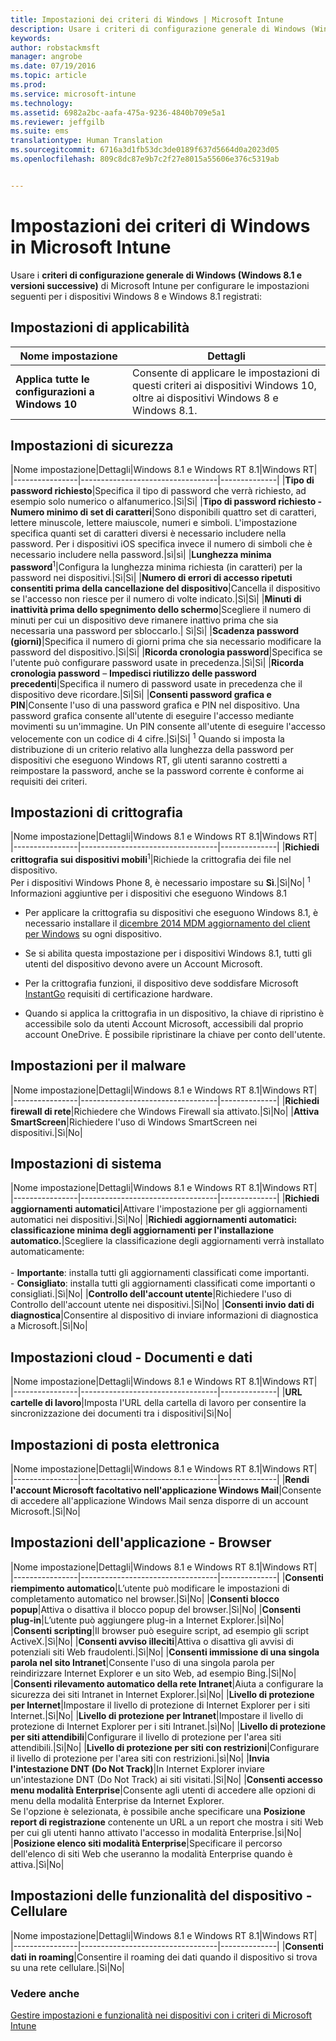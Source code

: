 ```yaml
---
title: Impostazioni dei criteri di Windows | Microsoft Intune
description: Usare i criteri di configurazione generale di Windows (Windows 8.1 e versioni successive) di Intune per configurare le impostazioni per i dispositivi Windows 8 e Windows 8.1 registrati.
keywords: 
author: robstackmsft
manager: angrobe
ms.date: 07/19/2016
ms.topic: article
ms.prod: 
ms.service: microsoft-intune
ms.technology: 
ms.assetid: 6982a2bc-aafa-475a-9236-4840b709e5a1
ms.reviewer: jeffgilb
ms.suite: ems
translationtype: Human Translation
ms.sourcegitcommit: 6716a3d1fb53dc3de0189f637d5664d0a2023d05
ms.openlocfilehash: 809c8dc87e9b7c2f27e8015a55606e376c5319ab


---
```


# Impostazioni dei criteri di Windows in Microsoft Intune
Usare i **criteri di configurazione generale di Windows (Windows 8.1 e versioni successive)** di Microsoft Intune per configurare le impostazioni seguenti per i dispositivi Windows 8 e Windows 8.1 registrati:

## Impostazioni di applicabilità

|Nome impostazione|Dettagli|
|----------------|----------------------------------|
|**Applica tutte le configurazioni a Windows 10**|Consente di applicare le impostazioni di questi criteri ai dispositivi Windows 10, oltre ai dispositivi Windows 8 e Windows 8.1.|

## Impostazioni di sicurezza

|Nome impostazione|Dettagli|Windows 8.1 e Windows RT 8.1|Windows RT|
|----------------|----------------------------------|--------------|
|**Tipo di password richiesto**|Specifica il tipo di password che verrà richiesto, ad esempio solo numerico o alfanumerico.|Sì|Sì|
|**Tipo di password richiesto - Numero minimo di set di caratteri**|Sono disponibili quattro set di caratteri, lettere minuscole, lettere maiuscole, numeri e simboli. L'impostazione specifica quanti set di caratteri diversi è necessario includere nella password. Per i dispositivi iOS specifica invece il numero di simboli che è necessario includere nella password.|sì|sì|
|**Lunghezza minima password**<sup>1</sup>|Configura la lunghezza minima richiesta (in caratteri) per la password nei dispositivi.|Sì|Sì|
|**Numero di errori di accesso ripetuti consentiti prima della cancellazione del dispositivo**|Cancella il dispositivo se l'accesso non riesce per il numero di volte indicato.|Sì|Sì|
|**Minuti di inattività prima dello spegnimento dello schermo**|Scegliere il numero di minuti per cui un dispositivo deve rimanere inattivo prima che sia necessaria una password per sbloccarlo.| Sì|Sì|
|**Scadenza password (giorni)**|Specifica il numero di giorni prima che sia necessario modificare la password del dispositivo.|Sì|Sì|
|**Ricorda cronologia password**|Specifica se l'utente può configurare password usate in precedenza.|Sì|Sì|
|**Ricorda cronologia password** – **Impedisci riutilizzo delle password precedenti**|Specifica il numero di password usate in precedenza che il dispositivo deve ricordare.|Sì|Sì|
|**Consenti password grafica e PIN**|Consente l'uso di una password grafica e PIN nel dispositivo. Una password grafica consente all'utente di eseguire l'accesso mediante movimenti su un'immagine. Un PIN consente all'utente di eseguire l'accesso velocemente con un codice di 4 cifre.|Sì|Sì|
<sup>1</sup> Quando si imposta la distribuzione di un criterio relativo alla lunghezza della password per dispositivi che eseguono Windows RT, gli utenti saranno costretti a reimpostare la password, anche se la password corrente è conforme ai requisiti dei criteri.

## Impostazioni di crittografia

|Nome impostazione|Dettagli|Windows 8.1 e Windows RT 8.1|Windows RT|
|----------------|----------------------------------|--------------|
|**Richiedi crittografia sui dispositivi mobili**<sup>1</sup>|Richiede la crittografia dei file nel dispositivo.<br>Per i dispositivi Windows Phone 8, è necessario impostare su **Sì**.|Sì|No|
<sup>1</sup> Informazioni aggiuntive per i dispositivi che eseguono Windows 8.1

-   Per applicare la crittografia su dispositivi che eseguono Windows 8.1, è necessario installare il [dicembre 2014 MDM aggiornamento del client per Windows](http://support.microsoft.com/kb/3013816) su ogni dispositivo.

-   Se si abilita questa impostazione per i dispositivi Windows 8.1, tutti gli utenti del dispositivo devono avere un Account Microsoft.

-   Per la crittografia funzioni, il dispositivo deve soddisfare Microsoft [InstantGo](http://blogs.windows.com/bloggingwindows/2014/06/19/instantgo-a-better-way-to-sleep/) requisiti di certificazione hardware.

-   Quando si applica la crittografia in un dispositivo, la chiave di ripristino è accessibile solo da utenti Account Microsoft, accessibili dal proprio account OneDrive. È possibile ripristinare la chiave per conto dell'utente.

## Impostazioni per il malware

|Nome impostazione|Dettagli|Windows 8.1 e Windows RT 8.1|Windows RT|
|----------------|----------------------------------|--------------|
|**Richiedi firewall di rete**|Richiedere che Windows Firewall sia attivato.|Sì|No|
|**Attiva SmartScreen**|Richiedere l'uso di Windows SmartScreen nei dispositivi.|Sì|No|

## Impostazioni di sistema

|Nome impostazione|Dettagli|Windows 8.1 e Windows RT 8.1|Windows RT|
|----------------|----------------------------------|--------------|
|**Richiedi aggiornamenti automatici**|Attivare l'impostazione per gli aggiornamenti automatici nei dispositivi.|Sì|No|
|**Richiedi aggiornamenti automatici: classificazione minima degli aggiornamenti per l'installazione automatico.**|Scegliere la classificazione degli aggiornamenti verrà installato automaticamente:<br /><br />-   **Importante**: installa tutti gli aggiornamenti classificati come importanti.<br />-   **Consigliato**: installa tutti gli aggiornamenti classificati come importanti o consigliati.|Sì|No|
|**Controllo dell'account utente**|Richiedere l'uso di Controllo dell'account utente nei dispositivi.|Sì|No|
|**Consenti invio dati di diagnostica**|Consentire al dispositivo di inviare informazioni di diagnostica a Microsoft.|Sì|No|


## Impostazioni cloud - Documenti e dati

|Nome impostazione|Dettagli|Windows 8.1 e Windows RT 8.1|Windows RT|
|----------------|----------------------------------|--------------|
|**URL cartelle di lavoro**|Imposta l'URL della cartella di lavoro per consentire la sincronizzazione dei documenti tra i dispositivi|Sì|No|

## Impostazioni di posta elettronica

|Nome impostazione|Dettagli|Windows 8.1 e Windows RT 8.1|Windows RT|
|----------------|----------------------------------|--------------|
|**Rendi l'account Microsoft facoltativo nell'applicazione Windows Mail**|Consente di accedere all'applicazione Windows Mail senza disporre di un account Microsoft.|Sì|No|

## Impostazioni dell'applicazione - Browser

|Nome impostazione|Dettagli|Windows 8.1 e Windows RT 8.1|Windows RT|
|----------------|----------------------------------|--------------|
|**Consenti riempimento automatico**|L’utente può modificare le impostazioni di completamento automatico nel browser.|Sì|No|
|**Consenti blocco popup**|Attiva o disattiva il blocco popup del browser.|Sì|No|
|**Consenti plug-in**|L’utente può aggiungere plug-in a Internet Explorer.|sì|No|
|**Consenti scripting**|Il browser può eseguire script, ad esempio gli script ActiveX.|Sì|No|
|**Consenti avviso illeciti**|Attiva o disattiva gli avvisi di potenziali siti Web fraudolenti.|Sì|No|
|**Consenti immissione di una singola parola nel sito Intranet**|Consente l'uso di una singola parola per reindirizzare Internet Explorer e un sito Web, ad esempio Bing.|Sì|No|
|**Consenti rilevamento automatico della rete Intranet**|Aiuta a configurare la sicurezza dei siti Intranet in Internet Explorer.|sì|No|
|**Livello di protezione per Internet**|Impostare il livello di protezione di Internet Explorer per i siti Internet.|Sì|No|
|**Livello di protezione per Intranet**|Impostare il livello di protezione di Internet Explorer per i siti Intranet.|sì|No|
|**Livello di protezione per siti attendibili**|Configurare il livello di protezione per l'area siti attendibili.|Sì|No|
|**Livello di protezione per siti con restrizioni**|Configurare il livello di protezione per l'area siti con restrizioni.|sì|No|
|**Invia l'intestazione DNT (Do Not Track)**|In Internet Explorer inviare un'intestazione DNT (Do Not Track) ai siti visitati.|Sì|No|
|**Consenti accesso menu modalità Enterprise**|Consente agli utenti di accedere alle opzioni di menu della modalità Enterprise da Internet Explorer.<br>Se l'opzione è selezionata, è possibile anche specificare una **Posizione report di registrazione** contenente un URL a un report che mostra i siti Web per cui gli utenti hanno attivato l'accesso in modalità Enterprise.|sì|No|
|**Posizione elenco siti modalità Enterprise**|Specificare il percorso dell'elenco di siti Web che useranno la modalità Enterprise quando è attiva.|Sì|No|

## Impostazioni delle funzionalità del dispositivo - Cellulare

|Nome impostazione|Dettagli|Windows 8.1 e Windows RT 8.1|Windows RT|
|----------------|----------------------------------|--------------|
|**Consenti dati in roaming**|Consentire il roaming dei dati quando il dispositivo si trova su una rete cellulare.|Sì|No|



### Vedere anche
[Gestire impostazioni e funzionalità nei dispositivi con i criteri di Microsoft Intune](manage-settings-and-features-on-your-devices-with-microsoft-intune-policies.md)




<!--HONumber=Jul16_HO4-->


